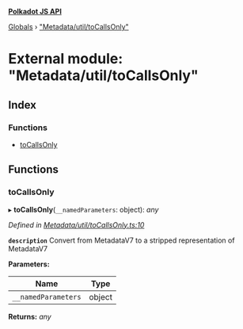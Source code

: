 **[Polkadot JS API](../README.md)**

[Globals](../globals.md) › [&quot;Metadata/util/toCallsOnly&quot;](_metadata_util_tocallsonly_.md)

# External module: "Metadata/util/toCallsOnly"

## Index

### Functions

* [toCallsOnly](_metadata_util_tocallsonly_.md#tocallsonly)

## Functions

###  toCallsOnly

▸ **toCallsOnly**(`__namedParameters`: object): *any*

*Defined in [Metadata/util/toCallsOnly.ts:10](https://github.com/polkadot-js/api/blob/b62b1b2/packages/types/src/Metadata/util/toCallsOnly.ts#L10)*

**`description`** Convert from MetadataV7 to a stripped representation of MetadataV7

**Parameters:**

Name | Type |
------ | ------ |
`__namedParameters` | object |

**Returns:** *any*